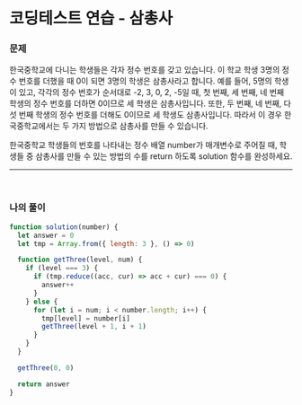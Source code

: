 # 코딩테스트 연습 - 삼총사

### 문제

한국중학교에 다니는 학생들은 각자 정수 번호를 갖고 있습니다. 이 학교 학생 3명의 정수 번호를 더했을 때 0이 되면 3명의 학생은 삼총사라고 합니다. 예를 들어, 5명의 학생이 있고, 각각의 정수 번호가 순서대로 -2, 3, 0, 2, -5일 때, 첫 번째, 세 번째, 네 번째 학생의 정수 번호를 더하면 0이므로 세 학생은 삼총사입니다. 또한, 두 번째, 네 번째, 다섯 번째 학생의 정수 번호를 더해도 0이므로 세 학생도 삼총사입니다. 따라서 이 경우 한국중학교에서는 두 가지 방법으로 삼총사를 만들 수 있습니다.

한국중학교 학생들의 번호를 나타내는 정수 배열 number가 매개변수로 주어질 때, 학생들 중 삼총사를 만들 수 있는 방법의 수를 return 하도록 solution 함수를 완성하세요.

---

</br>

### 나의 풀이

```js
function solution(number) {
  let answer = 0
  let tmp = Array.from({ length: 3 }, () => 0)

  function getThree(level, num) {
    if (level === 3) {
      if (tmp.reduce((acc, cur) => acc + cur) === 0) {
        answer++
      }
    } else {
      for (let i = num; i < number.length; i++) {
        tmp[level] = number[i]
        getThree(level + 1, i + 1)
      }
    }
  }

  getThree(0, 0)

  return answer
}
```

